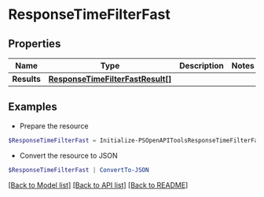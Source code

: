 # ResponseTimeFilterFast
## Properties

Name | Type | Description | Notes
------------ | ------------- | ------------- | -------------
**Results** | [**ResponseTimeFilterFastResult[]**](ResponseTimeFilterFastResult.md) |  | 

## Examples

- Prepare the resource
```powershell
$ResponseTimeFilterFast = Initialize-PSOpenAPIToolsResponseTimeFilterFast  -Results null
```

- Convert the resource to JSON
```powershell
$ResponseTimeFilterFast | ConvertTo-JSON
```

[[Back to Model list]](../README.md#documentation-for-models) [[Back to API list]](../README.md#documentation-for-api-endpoints) [[Back to README]](../README.md)

